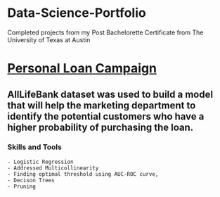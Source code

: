 # Data-Science-Portfolio
Completed projects from my Post Bachelorette Certificate from The University of Texas at Austin 

# [Personal Loan Campaign](https://github.com/SupremeDataKai/Projects/blob/main/All_LIfe_Bank.html)
## AllLifeBank dataset was used to build a model that will help the marketing department to identify the potential customers who have a higher probability of purchasing the loan.
### Skills and Tools
    - Logistic Regression
    - Addressed Multicollinearity
    - Finding optimal threshold using AUC-ROC curve, 
    - Decison Trees
    - Pruning
